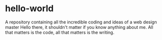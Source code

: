 # hello-world
A repository containing all the incredible coding and ideas of a web design master
Hello there, it shouldn't matter if you know anything about me. All that matters is the code, all that matters is the writing. 

